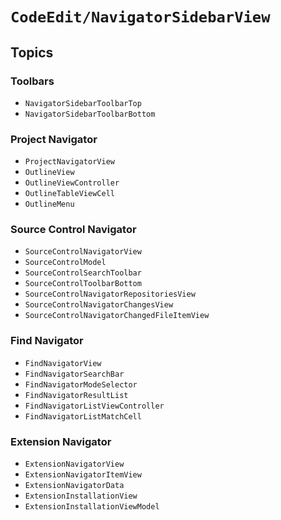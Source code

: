 # ``CodeEdit/NavigatorSidebarView``

## Topics

### Toolbars

- ``NavigatorSidebarToolbarTop``
- ``NavigatorSidebarToolbarBottom``

### Project Navigator

- ``ProjectNavigatorView``
- ``OutlineView``
- ``OutlineViewController``
- ``OutlineTableViewCell``
- ``OutlineMenu``

### Source Control Navigator

- ``SourceControlNavigatorView``
- ``SourceControlModel``
- ``SourceControlSearchToolbar``
- ``SourceControlToolbarBottom``
- ``SourceControlNavigatorRepositoriesView``
- ``SourceControlNavigatorChangesView``
- ``SourceControlNavigatorChangedFileItemView``

### Find Navigator

- ``FindNavigatorView``
- ``FindNavigatorSearchBar``
- ``FindNavigatorModeSelector``
- ``FindNavigatorResultList``
- ``FindNavigatorListViewController``
- ``FindNavigatorListMatchCell``

### Extension Navigator

- ``ExtensionNavigatorView``
- ``ExtensionNavigatorItemView``
- ``ExtensionNavigatorData``
- ``ExtensionInstallationView``
- ``ExtensionInstallationViewModel``
